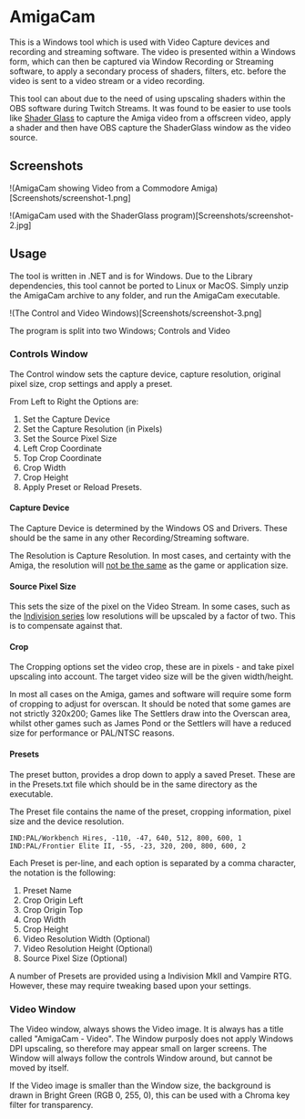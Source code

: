 # AmigaCam

This is a Windows tool which is used with Video Capture devices and recording and streaming software. The video is presented within a Windows form, which can then be captured via Window Recording or Streaming software, to apply a secondary process of shaders, filters, etc. before the video is sent to a video stream or a video recording.

This tool can about due to the need of using upscaling shaders within the OBS software during Twitch Streams. It was found to be easier to use tools like [Shader Glass](https://mausimus.itch.io/shaderglass) to capture the Amiga video from a offscreen video, apply a shader and then have OBS capture the ShaderGlass window as the video source.

## Screenshots

!(AmigaCam showing Video from a Commodore Amiga)[Screenshots/screenshot-1.png]

!(AmigaCam used with the ShaderGlass program)[Screenshots/screenshot-2.jpg]

## Usage

The tool is written in .NET and is for Windows. Due to the Library dependencies, this tool cannot be ported to Linux or MacOS. Simply unzip the AmigaCam archive to any folder, and run the AmigaCam executable. 

!(The Control and Video Windows)[Screenshots/screenshot-3.png]

The program is split into two Windows; Controls and Video

### Controls Window

The Control window sets the capture device, capture resolution, original pixel size, crop settings and apply a preset.

From Left to Right the Options are:

1. Set the Capture Device
2. Set the Capture Resolution (in Pixels)
3. Set the Source Pixel Size
4. Left Crop Coordinate
5. Top Crop Coordinate
6. Crop Width
7. Crop Height
8. Apply Preset or Reload Presets.

#### Capture Device

The Capture Device is determined by the Windows OS and Drivers. These should be the same in any other Recording/Streaming software. 

The Resolution is Capture Resolution. In most cases, and certainty with the Amiga, the resolution will [not be the same](https://en.wikipedia.org/wiki/Overscan) as the game or application size.

#### Source Pixel Size

This sets the size of the pixel on the Video Stream. In some cases, such as the [Indivision series](http://wiki.icomp.de/wiki/Indivision) low resolutions will be upscaled by a factor of two. This is to compensate against that. 

#### Crop

The Cropping options set the video crop, these are in pixels - and take pixel upscaling into account. The target video size will be the given width/height.

In most all cases on the Amiga, games and software will require some form of cropping to adjust for overscan. It should be noted that some games are not strictly 320x200; Games like The Settlers draw into the Overscan area, whilst other games such as James Pond or the Settlers will have a reduced size for performance or PAL/NTSC reasons.

#### Presets

The preset button, provides a drop down to apply a saved Preset. These are in the Presets.txt file which should be in the same directory as the executable.

The Preset file contains the name of the preset, cropping information, pixel size and the device resolution.

```
IND:PAL/Workbench Hires, -110, -47, 640, 512, 800, 600, 1
IND:PAL/Frontier Elite II, -55, -23, 320, 200, 800, 600, 2
```

Each Preset is per-line, and each option is separated by a comma character, the notation is the following:

1. Preset Name
2. Crop Origin Left
3. Crop Origin Top
4. Crop Width
5. Crop Height
6. Video Resolution Width (Optional)
7. Video Resolution Height (Optional)
8. Source Pixel Size (Optional)

A number of Presets are provided using a Indivision MkII and Vampire RTG. However, these may require tweaking based upon your settings.

### Video Window

The Video window, always shows the Video image. It is always has a title called "AmigaCam - Video". The Window purposly does not apply Windows DPI upscaling, so therefore may appear small on larger screens. The Window will always follow the controls Window around, but cannot be moved by itself.

If the Video image is smaller than the Window size, the background is drawn in Bright Green (RGB 0, 255, 0), this can be used with a Chroma key filter for transparency.
